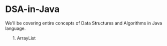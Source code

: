 # DSA-in-Java

We'll be covering entire concepts of Data Structures and Algorithms in Java language.
<ol>
  1. ArrayList
</ol>
